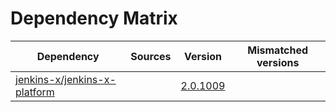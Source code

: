 # Dependency Matrix

Dependency | Sources | Version | Mismatched versions
---------- | ------- | ------- | -------------------
[jenkins-x/jenkins-x-platform](https://github.com/jenkins-x/jenkins-x-platform.git) |  | [2.0.1009](https://github.com/jenkins-x/jenkins-x-platform/releases/tag/v2.0.1009) | 
